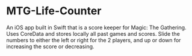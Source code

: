 # MTG-Life-Counter

An iOS app built in Swift that is a score keeper for Magic: The Gathering. Uses CoreData and stores locally all past games and scores. Slide the numbers to either the left or right for the 2 players, and up or down for increasing the score or decreasing.
